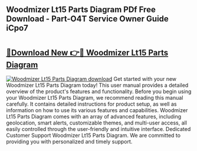 ## Woodmizer Lt15 Parts Diagram PDf Free Download - Part-O4T Service Owner Guide iCpo7

# <h2><a href="http://dfk34d.blite.top/?on=Woodmizer+Lt15+Parts+Diagram">🔗Download New 👉🔴 Woodmizer Lt15 Parts Diagram</a></h2>

[![Woodmizer Lt15 Parts Diagram download](https://i.imgur.com/lujVjoI.png)](http://dfk34d.blite.top/?on=Woodmizer+Lt15+Parts+Diagram)
Get started with your new Woodmizer Lt15 Parts Diagram today! This user manual provides a detailed overview of the product's features and functionality. Before you begin using your Woodmizer Lt15 Parts Diagram, we recommend reading this manual carefully. It contains detailed instructions for product setup, as well as information on how to use its various features and capabilities. Woodmizer Lt15 Parts Diagram comes with an array of advanced features, including geolocation, smart alerts, customizable themes, and multi-user access, all easily controlled through the user-friendly and intuitive interface. Dedicated Customer Support Woodmizer Lt15 Parts Diagram. We are committed to providing you with personalized and timely support.
